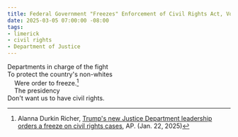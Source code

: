 ```yaml
---
title: Federal Government "Freezes" Enforcement of Civil Rights Act, Voting Rights Act, and ADA
date: 2025-03-05 07:00:00 -08:00
tags:
- limerick
- civil rights
- Department of Justice
---
```


Departments in charge of the fight\
To protect the country's non-whites\
&nbsp;&nbsp;&nbsp;&nbsp;Were order to freeze.[^msnbc]\
&nbsp;&nbsp;&nbsp;&nbsp;The presidency\
Don't want us to have civil rights.

[^msnbc]: Alanna Durkin Richer, [Trump's new Justice Department leadership orders a freeze on civil rights cases](https://www.msn.com/en-my/news/politics/trump-s-new-justice-department-leadership-orders-a-freeze-on-civil-rights-cases/ar-AA1xHgMi), AP. (Jan. 22, 2025)
